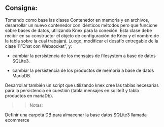 ## Consigna: 

Tomando como base las clases Contenedor en memoria y en archivos, desarrollar un nuevo contenedor con idénticos métodos pero que funcione sobre bases de datos, utilizando Knex para la conexión. Esta clase debe recibir en su constructor el objeto de configuración de Knex y el nombre de la tabla sobre la cual trabajará. Luego, modificar el desafío entregable de la clase 11”Chat con Websocket”, y:

- cambiar la persistencia de los mensajes de filesystem a base de datos SQLite3.

- cambiar la persistencia de los productos de memoria a base de datos MariaDB.


Desarrollar también un script que utilizando knex cree las tablas necesarias para la persistencia en cuestión (tabla mensajes en sqlite3 y tabla productos en mariaDb).


>> Notas:

Definir una carpeta DB para almacenar la base datos SQLite3 llamada ecommerce